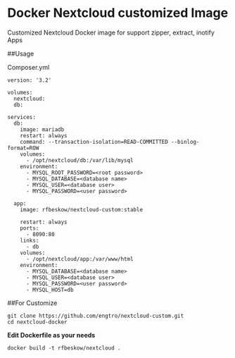 # Docker Nextcloud customized Image

Customized Nextcloud Docker image for support zipper, extract, inotify Apps

##Usage

Composer.yml
```
version: '3.2'

volumes:
  nextcloud:
  db:

services:
  db:
    image: mariadb
    restart: always
    command: --transaction-isolation=READ-COMMITTED --binlog-format=ROW
    volumes:
      - /opt/nextcloud/db:/var/lib/mysql
    environment:
      - MYSQL_ROOT_PASSWORD=<root password>
      - MYSQL_DATABASE=<database name>
      - MYSQL_USER=<database user>
      - MYSQL_PASSWORD=<user password>

  app:
    image: rfbeskow/nextcloud-custom:stable

    restart: always
    ports:
      - 8090:80
    links:
      - db
    volumes:
      - /opt/nextcloud/app:/var/www/html
    environment:
      - MYSQL_DATABASE=<database name>
      - MYSQL_USER=<database user>
      - MYSQL_PASSWORD=<user password>
      - MYSQL_HOST=db  
```

##For Customize
```
git clone https://github.com/engtro/nextcloud-custom.git
cd nextcloud-docker
```
**Edit Dockerfile as your needs**
```
docker build -t rfbeskow/nextcloud .
```